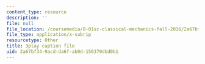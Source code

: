 ```yaml
---
content_type: resource
description: ''
file: null
file_location: /coursemedia/8-01sc-classical-mechanics-fall-2016/2a67bf349acdda6fab0d156370dbd0b1_dHMGV_WOG7w.srt
file_type: application/x-subrip
resourcetype: Other
title: 3play caption file
uid: 2a67bf34-9acd-da6f-ab0d-156370dbd0b1
---
```

